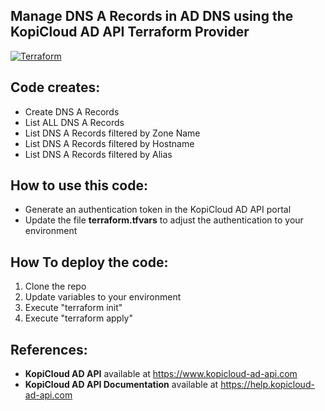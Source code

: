 ## Manage DNS A Records in AD DNS using the KopiCloud AD API Terraform Provider
[![Terraform](https://img.shields.io/badge/terraform-v1.3+-blue.svg)](https://www.terraform.io/downloads.html)

## Code creates:

- Create DNS A Records
- List ALL DNS A Records
- List DNS A Records filtered by Zone Name
- List DNS A Records filtered by Hostname
- List DNS A Records filtered by Alias

## How to use this code:

* Generate an authentication token in the KopiCloud AD API portal
* Update the file **terraform.tfvars** to adjust the authentication to your environment

## How To deploy the code:

1. Clone the repo
2. Update variables to your environment
3. Execute "terraform init"
4. Execute "terraform apply"

## References:

- **KopiCloud AD API** available at https://www.kopicloud-ad-api.com
- **KopiCloud AD API Documentation** available at https://help.kopicloud-ad-api.com
